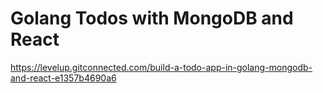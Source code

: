# Golang Todos with MongoDB and React

https://levelup.gitconnected.com/build-a-todo-app-in-golang-mongodb-and-react-e1357b4690a6